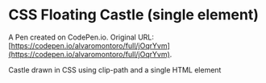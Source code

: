 # CSS Floating Castle (single element)

A Pen created on CodePen.io. Original URL: [https://codepen.io/alvaromontoro/full/jOqrYvm](https://codepen.io/alvaromontoro/full/jOqrYvm).

Castle drawn in CSS using clip-path and a single HTML element

